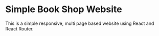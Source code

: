 # Simple Book Shop Website

This is a simple responsive, multi page based website using React and React Router.
